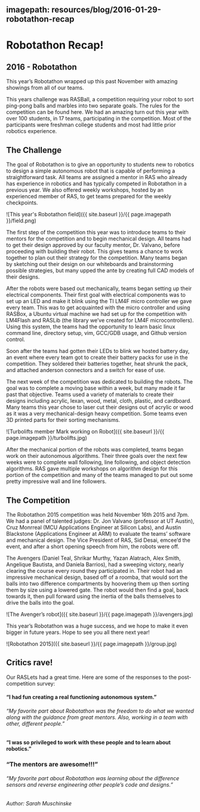 ## imagepath: resources/blog/2016-01-29-robotathon-recap
# Robotathon Recap!
## 2016 - Robotathon

This year’s Robotathon wrapped up this past November with amazing showings from
all of our teams.

This years challenge was RASBall, a competition requiring your
robot to sort ping-pong balls and marbles into two separate goals. The rules for
the competition can be found here. We had an amazing turn out this year with
over 100 students, in 17 teams, participating in the competition. Most of the
participants were freshman college students and most had little prior robotics
experience. 

## The Challenge

The goal of Robotathon is to give an opportunity to students new to robotics to
design a simple autonomous robot that is capable of performing a straightforward
task. All teams are assigned a mentor in RAS who already has experience in
robotics and has typically competed in Robotathon in a previous year. We also
offered weekly workshops, hosted by an experienced member of RAS, to get teams
prepared for the weekly checkpoints. 

![This year's Robotathon field]({{ site.baseurl }}/{{ page.imagepath }}/field.png)

The first step of the competition this year was to introduce teams to their
mentors for the competition and to begin mechanical design. All teams had to get
their design approved by our faculty mentor, Dr. Valvano, before proceeding with
building their robot. This gives teams a chance to work together to plan out
their strategy for the competition. Many teams began by sketching out their
design on our whiteboards and brainstorming possible strategies, but many upped
the ante by creating full CAD models of their designs. 

After the robots were based out mechanically, teams began setting up their
electrical components. Their first goal with electrical components was to set up
an LED and make it blink using the TI LM4F micro controller we gave every team.
This was to get acquainted with the micro controller and using RASBox, a Ubuntu
virtual machine we had set up for the competition with LM4Flash and RASLib (the
library we’ve created for LM4F microcontrollers). Using this system, the teams
had the opportunity to learn basic linux command line, directory setup, vim,
GCC/GDB usage, and Github version control. 

Soon after the teams had gotten their LEDs to blink we hosted battery day, an
event where every team got to create their battery packs for use in the
competition. They soldered their batteries together, heat shrunk the pack, and
attached anderson connectors and a switch for ease of use. 

The next week of the competition was dedicated to building the robots. The goal
was to complete a moving base within a week, but many made it far past that
objective. Teams used a variety of materials to create their designs including
acrylic, lexan, wood, metal, cloth, plastic, and cardboard. Many teams this year
chose to laser cut their designs out of acrylic or wood as it was a very
mechanical-design heavy competition. Some teams even 3D printed parts for their
sorting mechanisms. 

![Turbolifts member Mark working on Robot]({{ site.baseurl }}/{{ page.imagepath }}/turbolifts.jpg)

After the mechanical portion of the robots was completed, teams began work on
their autonomous algorithms. Their three goals over the next few weeks were to
complete wall following, line following, and object detection algorithms. RAS
gave multiple workshops on algorithm design for this portion of the competition
and many of the teams managed to put out some pretty impressive wall and line
followers. 

## The Competition

The Robotathon 2015 competition was held November 16th 2015 and 7pm. We had a
panel of talented judges: Dr. Jon Valvano (professor at UT Austin), Cruz
Monrreal (MCU Applications Engineer at Silicon Labs), and Austin Blackstone
(Applications Engineer at ARM) to evaluate the teams’ software and mechanical
design. The Vice President of RAS, Sid Desai, emcee’d the event, and after a
short opening speech from him, the robots were off. 

The Avengers (Daniel Teal, Shrikar Murthy, Yazan Alatrach, Alex Smith, Angelique
Bautista, and Daniela Barrios), had a sweeping victory, nearly clearing the
course every round they participated in. Their robot had an impressive
mechanical design, based off of a roomba, that would sort the balls into two
difference compartments by hoovering them up then sorting them by size using a
lowered gate. The robot would then find a goal, back towards it, then pull
forward using the inertia of the balls themselves to drive the balls into the
goal. 

![The Avenger’s robot]({{ site.baseurl }}/{{ page.imagepath }}/avengers.jpg)

This year’s Robotathon was a huge success, and we hope to make it even bigger in
future years. Hope to see you all there next year!

![Robotathon 2015]({{ site.baseurl }}/{{ page.imagepath }}/group.jpg)

## Critics rave!

Our RASLets had a great time.  Here are some of the responses to the
post-competition survey:

#### “I had fun creating a real functioning autonomous system.”

###### “My favorite part about Robotathon was the freedom to do what we wanted along with the guidance from great mentors. Also, working in a team with other, different people.”

#### “I was so privileged to work with these people and to learn about robotics.”

### “The mentors are awesome!!!”

###### “My favorite part about Robotathon was learning about the difference sensors and reverse engineering other people’s code and designs.”

###### Author: Sarah Muschinske
